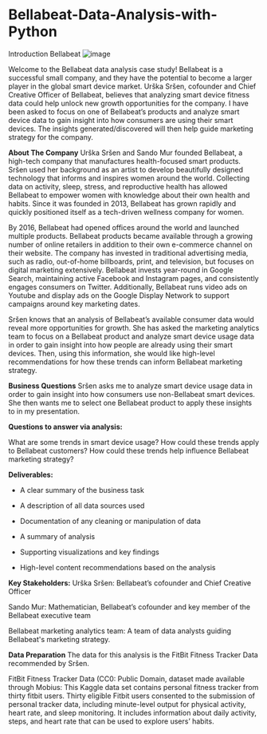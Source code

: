 # **Bellabeat-Data-Analysis-with-Python**

Introduction Bellabeat
![image](https://user-images.githubusercontent.com/91932634/193317490-9b9501d7-b291-4bc0-ae5f-7af4828e10fa.png)


Welcome to the Bellabeat data analysis case study! Bellabeat is a successful small company, and they have the potential to become a larger player in the global smart device market. Urška Sršen, cofounder and Chief Creative Officer of Bellabeat, believes that analyzing smart device fitness data could help unlock new growth opportunities for the company. I have been asked to focus on one of Bellabeat’s products and analyze smart device data to gain insight into how consumers are using their smart devices. The insights generated/discovered will then help guide marketing strategy for the company.

**About The Company**
Urška Sršen and Sando Mur founded Bellabeat, a high-tech company that manufactures health-focused smart products. Sršen used her background as an artist to develop beautifully designed technology that informs and inspires women around the world. Collecting data on activity, sleep, stress, and reproductive health has allowed Bellabeat to empower women with knowledge about their own health and habits. Since it was founded in 2013, Bellabeat has grown rapidly and quickly positioned itself as a tech-driven wellness company for women.

By 2016, Bellabeat had opened offices around the world and launched multiple products. Bellabeat products became available through a growing number of online retailers in addition to their own e-commerce channel on their website. The company has invested in traditional advertising media, such as radio, out-of-home billboards, print, and television, but focuses on digital marketing extensively. Bellabeat invests year-round in Google Search, maintaining active Facebook and Instagram pages, and consistently engages consumers on Twitter. Additionally, Bellabeat runs video ads on Youtube and display ads on the Google Display Network to support campaigns around key marketing dates.

Sršen knows that an analysis of Bellabeat’s available consumer data would reveal more opportunities for growth. She has asked the marketing analytics team to focus on a Bellabeat product and analyze smart device usage data in order to gain insight into how people are already using their smart devices. Then, using this information, she would like high-level recommendations for how these trends can inform Bellabeat marketing strategy.

**Business Questions**
Sršen asks me to analyze smart device usage data in order to gain insight into how consumers use non-Bellabeat smart devices. She then wants me to select one Bellabeat product to apply these insights to in my presentation.

**Questions to answer via analysis:**

What are some trends in smart device usage?
How could these trends apply to Bellabeat customers?
How could these trends help influence Bellabeat marketing strategy?

**Deliverables:**

* A clear summary of the business task

* A description of all data sources used

* Documentation of any cleaning or manipulation of data

* A summary of analysis

* Supporting visualizations and key findings

* High-level content recommendations based on the analysis

**Key Stakeholders:**
Urška Sršen: Bellabeat’s cofounder and Chief Creative Officer

Sando Mur: Mathematician, Bellabeat’s cofounder and key member of the Bellabeat executive team

Bellabeat marketing analytics team: A team of data analysts guiding Bellabeat's marketing strategy.

**Data Preparation**
The data for this analysis is the FitBit Fitness Tracker Data recommended by Sršen.

FitBit Fitness Tracker Data (CC0: Public Domain, dataset made available through Mobius: This Kaggle data set contains personal fitness tracker from thirty fitbit users. Thirty eligible Fitbit users consented to the submission of personal tracker data, including minute-level output for physical activity, heart rate, and sleep monitoring. It includes information about daily activity, steps, and heart rate that can be used to explore users’ habits.
